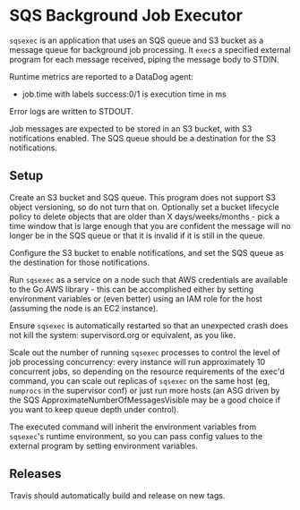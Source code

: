 # SQS Background Job Executor

`sqsexec` is an application that uses an SQS queue and S3 bucket as a message queue for background job processing. It `exec`s a specified external program for each message received, piping the message body to STDIN.

Runtime metrics are reported to a DataDog agent:
- job.time with labels success:0/1 is execution time in ms

Error logs are written to STDOUT.

Job messages are expected to be stored in an S3 bucket, with S3 notifications enabled. The SQS queue should be a destination for the S3 notifications.

## Setup

Create an S3 bucket and SQS queue. This program does not support S3 object versioning, so do not turn that on. Optionally set a bucket lifecycle policy to delete objects that are older than X days/weeks/months - pick a time window that is large enough that you are confident the message will no longer be in the SQS queue or that it is invalid if it is still in the queue.

Configure the S3 bucket to enable notifications, and set the SQS queue as the destination for those notifications.

Run `sqsexec` as a service on a node such that AWS credentials are available to the Go AWS library - this can be accomplished either by setting environment variables or (even better) using an IAM role for the host (assuming the node is an EC2 instance).

Ensure `sqsexec` is automatically restarted so that an unexpected crash does not kill the system: supervisord.org or equivalent, as you like.

Scale out the number of running `sqsexec` processes to control the level of job processing concurrency: every instance will run approximately 10 concurrent jobs, so depending on the resource requirements of the exec'd command, you can scale out replicas of `sqsexec` on the same host (eg, `numprocs` in the supervisor conf) or just run more hosts (an ASG driven by the SQS ApproximateNumberOfMessagesVisible may be a good choice if you want to keep queue depth under control).

The executed command will inherit the environment variables from `sqsexec`'s runtime environment, so you can pass config values to the external program by setting environment variables.

## Releases

Travis should automatically build and release on new tags.
